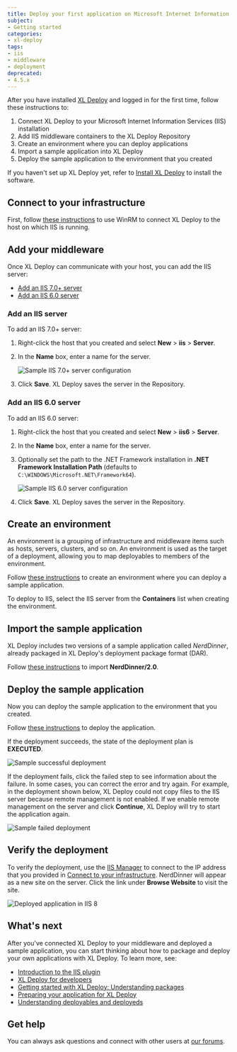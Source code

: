 ```yaml
---
title: Deploy your first application on Microsoft Internet Information Services (IIS)  (XL Deploy 4.5.x or earlier)
subject:
- Getting started
categories:
- xl-deploy
tags:
- iis
- middleware
- deployment
deprecated:
- 4.5.x
---
```


After you have installed [XL Deploy](http://xebialabs.com/products/xl-deploy) and logged in for the first time, follow these instructions to:

1. Connect XL Deploy to your Microsoft Internet Information Services (IIS) installation
1. Add IIS middleware containers to the XL Deploy Repository
1. Create an environment where you can deploy applications
1. Import a sample application into XL Deploy
1. Deploy the sample application to the environment that you created

If you haven't set up XL Deploy yet, refer to [Install XL Deploy](/xl-deploy/how-to/install-xl-deploy.html) to install the software.

## Connect to your infrastructure

First, follow [these instructions](/xl-deploy/how-to/connect-xl-deploy-to-your-infrastructure.html#connect-to-a-windows-host-using-winrm) to use WinRM to connect XL Deploy to the host on which IIS is running.

## Add your middleware

Once XL Deploy can communicate with your host, you can add the IIS server:

* [Add an IIS 7.0+ server](#add-an-iis-7-0-server)
* [Add an IIS 6.0 server](#add-an-iis-6-0-server)

### Add an IIS server

To add an IIS 7.0+ server:

1. Right-click the host that you created and select **New** > **iis** > **Server**.
2. In the **Name** box, enter a name for the server.

      ![Sample IIS 7.0+ server configuration](images/xl-deploy-trial/xl_deploy_trial_iis_server.png)

3. Click **Save**. XL Deploy saves the server in the Repository.

### Add an IIS 6.0 server

To add an IIS 6.0 server:

1. Right-click the host that you created and select **New** > **iis6** > **Server**.
2. In the **Name** box, enter a name for the server.
3. Optionally set the path to the .NET Framework installation in **.NET Framework Installation Path** (defaults to `C:\WINDOWS\Microsoft.NET\Framework64`).

      ![Sample IIS 6.0 server configuration](images/xl-deploy-trial/xl_deploy_trial_iis6_server.png)

3. Click **Save**. XL Deploy saves the server in the Repository.

## Create an environment

An environment is a grouping of infrastructure and middleware items such as hosts, servers, clusters, and so on. An environment is used as the target of a deployment, allowing you to map deployables to members of the environment.

Follow [these instructions](/xl-deploy/how-to/create-an-environment-in-xl-deploy.html) to create an environment where you can deploy a sample application.

To deploy to IIS, select the IIS server from the **Containers** list when creating the environment.

## Import the sample application

XL Deploy includes two versions of a sample application called *NerdDinner*, already packaged in XL Deploy's deployment package format (DAR).

Follow [these instructions](/xl-deploy/how-to/add-a-package-to-xl-deploy.html#import-a-package) to import **NerdDinner/2.0**.

## Deploy the sample application

Now you can deploy the sample application to the environment that you created.

Follow [these instructions](/xl-deploy/how-to/deploy-an-application.html) to deploy the application.

If the deployment succeeds, the state of the deployment plan is **EXECUTED**.

![Sample successful deployment](images/xl-deploy-trial/xl_deploy_trial_iis_successful_deployment.png)

If the deployment fails, click the failed step to see information about the failure. In some cases, you can correct the error and try again. For example, in the deployment shown below, XL Deploy could not copy files to the IIS server because remote management is not enabled. If we enable remote management on the server and click **Continue**, XL Deploy will try to start the application again.

![Sample failed deployment](images/xl-deploy-trial/xl_deploy_trial_iis_failed_deployment.png)

## Verify the deployment

To verify the deployment, use the <a href="http://msdn.microsoft.com/en-us/library/vstudio/bb763170(v=vs.100).aspx" target="_blank">IIS Manager</a> to connect to the IP address that you provided in [Connect to your infrastructure](#connect-to-your-infrastructure). NerdDinner will appear as a new site on the server. Click the link under **Browse Website** to visit the site.

![Deployed application in IIS 8](images/xl-deploy-trial/xl_deploy_trial_iis_deployed_website.png)

## What's next

After you've connected XL Deploy to your middleware and deployed a sample application, you can start thinking about how to package and deploy your own applications with XL Deploy. To learn more, see:

* [Introduction to the IIS plugin](/xl-deploy/concept/introduction-to-the-xl-deploy-iis-plugin.html)
* [XL Deploy for developers](/xl-deploy/concept/xl-deploy-for-developers.html)
* [Getting started with XL Deploy: Understanding packages](https://www.youtube.com/watch?v=dqeL45WGcKU)
* [Preparing your application for XL Deploy](/xl-deploy/concept/preparing-your-application-for-xl-deploy.html)
* [Understanding deployables and deployeds](/xl-deploy/concept/understanding-deployables-and-deployeds.html)

## Get help

You can always ask questions and connect with other users at [our forums](https://support.xebialabs.com/).
